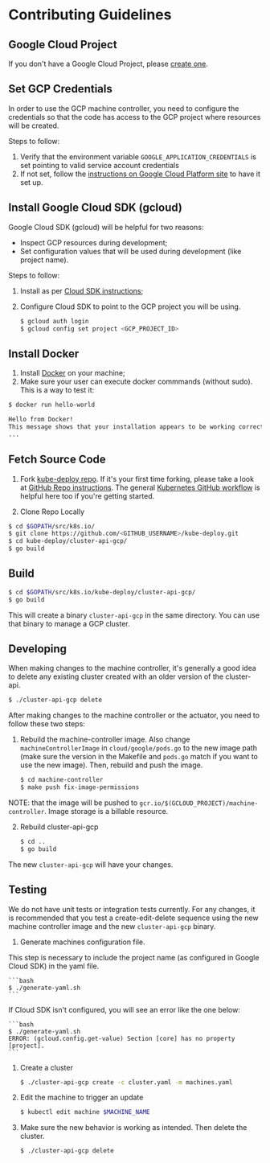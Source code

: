 # Contributing Guidelines

## Google Cloud Project

If you don't have a Google Cloud Project, please [create one](https://cloud.google.com/resource-manager/docs/creating-managing-projects).

## Set GCP Credentials

In order to use the GCP machine controller, you need to configure the credentials so that the code has access to the GCP project where resources will be created.

Steps to follow:
1. Verify that the environment variable `GOOGLE_APPLICATION_CREDENTIALS` is set pointing to valid service account credentials
2. If not set, follow the [instructions on Google Cloud Platform site](https://cloud.google.com/docs/authentication/getting-started) to have it set up.

## Install Google Cloud SDK (gcloud)

Google Cloud SDK (gcloud) will be helpful for two reasons:
-  Inspect GCP resources during development;
-  Set configuration values that will be used during development (like project name).

Steps to follow:
1.  Install as per [Cloud SDK instructions](https://cloud.google.com/sdk/);
2.  Configure Cloud SDK to point to the GCP project you will be using.

    ```bash
    $ gcloud auth login
    $ gcloud config set project <GCP_PROJECT_ID>
    ```

## Install Docker

1. Install [Docker](https://docs.docker.com/install/) on your machine;
2. Make sure your user can execute docker commmands (without sudo). This is a way to test it:
```bash
$ docker run hello-world

Hello from Docker!
This message shows that your installation appears to be working correctly.
...
```

## Fetch Source Code

1. Fork [kube-deploy repo](https://github.com/kubernetes/kube-deploy). If it's your first time forking, please take a look at [GitHub Repo instructions](https://help.github.com/articles/fork-a-repo/). The general [Kubernetes GitHub workflow](https://github.com/kubernetes/community/blob/master/contributors/guide/github-workflow.md) is helpful here too if you're getting started.

2. Clone Repo Locally
```bash
$ cd $GOPATH/src/k8s.io/
$ git clone https://github.com/<GITHUB_USERNAME>/kube-deploy.git
$ cd kube-deploy/cluster-api-gcp/
$ go build
```

## Build

```bash
$ cd $GOPATH/src/k8s.io/kube-deploy/cluster-api-gcp/
$ go build
```

This will create a binary `cluster-api-gcp` in the same directory. You can use that binary to manage a GCP cluster.

## Developing

When making changes to the machine controller, it's generally a good idea to delete any existing cluster created with an older version of the cluster-api.

```bash
$ ./cluster-api-gcp delete
```

After making changes to the machine controller or the actuator, you need to follow these two steps:

1. Rebuild the machine-controller image. Also change `machineControllerImage` in `cloud/google/pods.go` to the new image path (make sure the version in the Makefile and `pods.go` match if you want to use the new image). Then, rebuild and push the image.

	```bash
	$ cd machine-controller
	$ make push fix-image-permissions
	```

NOTE: that the image will be pushed to `gcr.io/$(GCLOUD_PROJECT)/machine-controller`. Image storage is a billable resource.

2. Rebuild cluster-api-gcp

	```bash
    $ cd ..
	$ go build
	```

The new `cluster-api-gcp` will have your changes.

## Testing

We do not have unit tests or integration tests currently. For any changes, it is recommended that you test a create-edit-delete sequence using the new machine controller image and the new `cluster-api-gcp` binary.

1. Generate machines configuration file.

This step is necessary to include the project name (as configured in Google Cloud SDK) in the yaml file.

	```bash
	$ ./generate-yaml.sh
	```

If Cloud SDK isn't configured, you will see an error like the one below:

	```bash
	$ ./generate-yaml.sh
    ERROR: (gcloud.config.get-value) Section [core] has no property [project].
	```

1. Create a cluster

	```bash
	$ ./cluster-api-gcp create -c cluster.yaml -m machines.yaml
	```

2. Edit the machine to trigger an update

	```bash
	$ kubectl edit machine $MACHINE_NAME
	```

3. Make sure the new behavior is working as intended. Then delete the cluster.

	```bash
	$ ./cluster-api-gcp delete
	```
